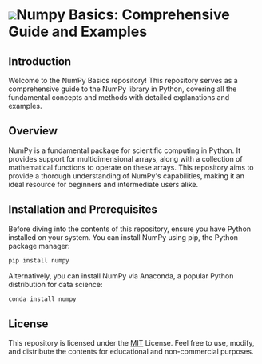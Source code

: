 # ![](https://upload.wikimedia.org/wikipedia/commons/3/31/NumPy_logo_2020.svg)Numpy Basics: Comprehensive Guide and Examples

## Introduction
Welcome to the NumPy Basics repository! This repository serves as a comprehensive guide to the NumPy library in Python, covering all the fundamental concepts and methods with detailed explanations and examples.

## Overview
NumPy is a fundamental package for scientific computing in Python. It provides support for multidimensional arrays, along with a collection of mathematical functions to operate on these arrays. This repository aims to provide a thorough understanding of NumPy's capabilities, making it an ideal resource for beginners and intermediate users alike.

## Installation and Prerequisites
Before diving into the contents of this repository, ensure you have Python installed on your system. You can install NumPy using pip, the Python package manager:

```bash
pip install numpy
```
Alternatively, you can install NumPy via Anaconda, a popular Python distribution for data science:

```bash
conda install numpy
```

## License
This repository is licensed under the [MIT](https://github.com/harsh-a-parihar/Numpy/edit/master/LICENSE) License. Feel free to use, modify, and distribute the contents for educational and non-commercial purposes.
